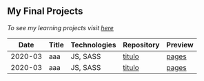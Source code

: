 ## My Final Projects

_To see my learning projects visit [here](./learning-projects.md)_

Date | Title | Technologies | Repository | Preview
-----|-------|--------|------------|----------
2020-03 | aaa | JS, SASS | [titulo](link) | [pages](link)
2020-03 | aaa | JS, SASS | [titulo](link) | [pages](link)
